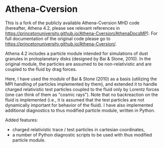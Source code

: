 # Athena-Cversion
This is a fork of the publicly available Athena-Cversion MHD code (hereafter, Athena 4.2, please see relevant references in https://princetonuniversity.github.io/Athena-Cversion/AthenaDocsMP). For full documentation of the original code please go to https://princetonuniversity.github.io/Athena-Cversion/.

Athena 4.2 includes a particle module intended for simulations of dust granules in protoplanetary disks (designed by Bai & Stone, 2010). In the original module, the particles are assumed to be non-relativistic and are coupled to the fluid by drag forces.

Here, I have used the module of Bai & Stone (2010) as a basis (utilizing the MPI handling of particles implemented by them), and extended it to handle charged relativistic test particles coupled to the fluid only by Lorentz forces (one can think of them as "cosmic rays"). Note that no backreaction on the fluid is implemented (i.e., it is assumed that the test particles are not dynamically important for behavior of the fluid). I have also implemented additional diagnostics to thus modified particle module, written in Python.

Added features:
 - charged relativistic trace / test particles in cartesian coordinates,
 - a number of Python diagnostic scripts to be used with thus modified particle module.
